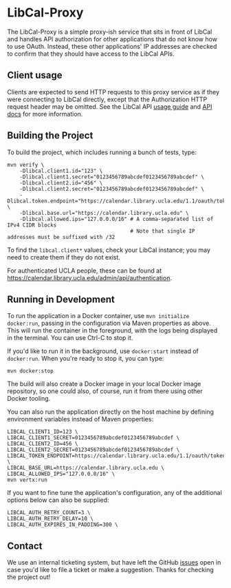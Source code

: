 # LibCal-Proxy

The LibCal-Proxy is a simple proxy-ish service that sits in front of LibCal and handles API authorization for other applications that do not know how to use OAuth. Instead, these other applications' IP addresses are checked to confirm that they should have access to the LibCal APIs.

## Client usage

Clients are expected to send HTTP requests to this proxy service as if they were connecting to LibCal directly, except that the Authorization HTTP request header may be omitted. See the LibCal API [usage guide](https://calendar.library.ucla.edu/admin/api/usage-guide) and [API docs](https://calendar.library.ucla.edu/admin/api) for more information.

## Building the Project

To build the project, which includes running a bunch of tests, type:

    mvn verify \
        -Dlibcal.client1.id="123" \
        -Dlibcal.client1.secret="0123456789abcdef0123456789abcdef" \
        -Dlibcal.client2.id="456" \
        -Dlibcal.client2.secret="0123456789abcdef0123456789abcdef" \
        -Dlibcal.token.endpoint="https://calendar.library.ucla.edu/1.1/oauth/token" \
        -Dlibcal.base.url="https://calendar.library.ucla.edu" \
        -Dlibcal.allowed.ips="127.0.0.0/16" # A comma-separated list of IPv4 CIDR blocks
                                            # Note that single IP addresses must be suffixed with /32

To find the `libcal.client*` values, check your LibCal instance; you may need to create them if they do not exist.

For authenticated UCLA people, these can be found at https://calendar.library.ucla.edu/admin/api/authentication.

## Running in Development

To run the application in a Docker container, use `mvn initialize docker:run`, passing in the configuration via Maven properties as above. This will run the container in the foreground, with the logs being displayed in the terminal. You can use Ctrl-C to stop it.

If you'd like to run it in the background, use `docker:start` instead of `docker:run`. When you're ready to stop it, you can type:

    mvn docker:stop

The build will also create a Docker image in your local Docker image repository, so one could also, of course, run it
from there using other Docker tooling.

You can also run the application directly on the host machine by defining environment variables instead of Maven properties:

    LIBCAL_CLIENT1_ID=123 \
    LIBCAL_CLIENT1_SECRET=0123456789abcdef0123456789abcdef \
    LIBCAL_CLIENT2_ID=456 \
    LIBCAL_CLIENT2_SECRET=0123456789abcdef0123456789abcdef \
    LIBCAL_TOKEN_ENDPOINT=https://calendar.library.ucla.edu/1.1/oauth/token \
    LIBCAL_BASE_URL=https://calendar.library.ucla.edu \
    LIBCAL_ALLOWED_IPS="127.0.0.0/16" \
    mvn vertx:run

If you want to fine tune the application's configuration, any of the additional options below can also be supplied:

    LIBCAL_AUTH_RETRY_COUNT=3 \
    LIBCAL_AUTH_RETRY_DELAY=10 \
    LIBCAL_AUTH_EXPIRES_IN_PADDING=300 \

## Contact

We use an internal ticketing system, but have left the GitHub [issues](https://github.com/UCLALibrary/libcal-proxy/issues)
open in case you'd like to file a ticket or make a suggestion. Thanks for checking the project out!

